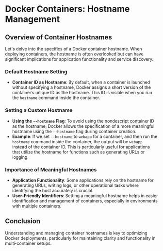 # Docker Containers: Hostname Management

## Overview of Container Hostnames

Let's delve into the specifics of a Docker container hostname. When deploying containers, the hostname is often overlooked but can have significant implications for application functionality and service discovery.

### Default Hostname Setting

- **Container ID as Hostname**: By default, when a container is launched without specifying a hostname, Docker assigns a short version of the container’s unique ID as the hostname. This ID is visible when you run the `hostname` command inside the container.

### Setting a Custom Hostname

- **Using the `--hostname` Flag**: To avoid using the nondescript container ID as the hostname, Docker allows the specification of a more meaningful hostname using the `--hostname` flag during container creation.
- **Example**: If we set `--hostname` to `webapp` for a container, and then run the `hostname` command inside the container, the output will be `webapp` instead of the container ID. This is particularly useful for applications that utilize the hostname for functions such as generating URLs or logging.

### Importance of Meaningful Hostnames

- **Application Functionality**: Some applications rely on the hostname for generating URLs, writing logs, or other operational tasks where identifying the host accurately is crucial.
- **User-Friendly Identifiers**: Setting a meaningful hostname helps in easier identification and management of containers, especially in environments with multiple containers.

## Conclusion

Understanding and managing container hostnames is key to optimizing Docker deployments, particularly for maintaining clarity and functionality in multi-container setups.
